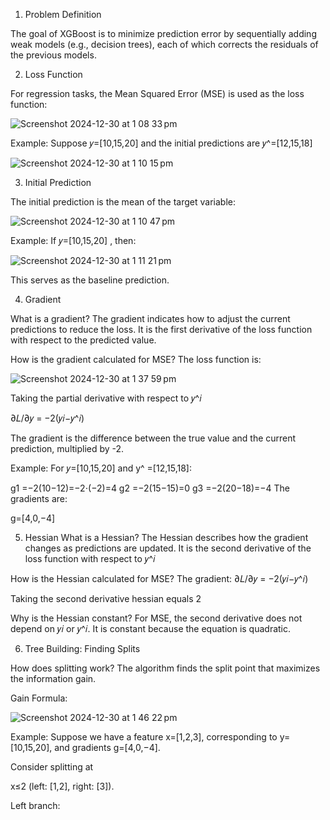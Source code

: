 1. Problem Definition
   
The goal of XGBoost is to minimize prediction error by sequentially adding weak models (e.g., decision trees), each of which corrects the residuals of the previous models.

2. Loss Function
   
For regression tasks, the Mean Squared Error (MSE) is used as the loss function:

![Screenshot 2024-12-30 at 1 08 33 pm](https://github.com/user-attachments/assets/d78e2365-aded-4369-b5ac-e512e7dc57b3)

Example: Suppose 
𝑦=[10,15,20]  and the initial predictions are 𝑦^=[12,15,18] 


![Screenshot 2024-12-30 at 1 10 15 pm](https://github.com/user-attachments/assets/6a9b5acc-1daf-4282-b680-95537e377753)

3. Initial Prediction
   
The initial prediction is the mean of the target variable:

![Screenshot 2024-12-30 at 1 10 47 pm](https://github.com/user-attachments/assets/d98a2d1e-3cfb-462b-81eb-4f3b14ddd768)

Example: If 𝑦=[10,15,20]  , then:

![Screenshot 2024-12-30 at 1 11 21 pm](https://github.com/user-attachments/assets/d6a2ff2c-9c29-48a7-9202-67963153a1a3)

This serves as the baseline prediction.

4. Gradient
   
What is a gradient?
The gradient indicates how to adjust the current predictions to reduce the loss. It is the first derivative of the loss function with respect to the predicted value.

How is the gradient calculated for MSE?
The loss function is:

![Screenshot 2024-12-30 at 1 37 59 pm](https://github.com/user-attachments/assets/6eb68f2b-e248-46fe-808b-5080f16f5870)

Taking the partial derivative with respect to  𝑦^𝑖 

∂𝐿/∂𝑦 = −2(𝑦𝑖−𝑦^𝑖)

The gradient is the difference between the true value and the current prediction, multiplied by -2.

Example: For 
𝑦=[10,15,20] and y^ =[12,15,18]:

g1 =−2(10−12)=−2⋅(−2)=4
g2 =−2(15−15)=0
g3 =−2(20−18)=−4
The gradients are:

g=[4,0,−4]


5. Hessian
What is a Hessian?
The Hessian describes how the gradient changes as predictions are updated. It is the second derivative of the loss function with respect to 
𝑦^𝑖

How is the Hessian calculated for MSE?
The gradient:  ∂𝐿/∂𝑦 = −2(𝑦𝑖−𝑦^𝑖)

Taking the second derivative hessian equals 2

Why is the Hessian constant?
For MSE, the second derivative does not depend on 𝑦𝑖 or 𝑦^𝑖. It is constant because the equation is quadratic.

6. Tree Building: Finding Splits
   
How does splitting work?
The algorithm finds the split point that maximizes the information gain.

Gain Formula:

![Screenshot 2024-12-30 at 1 46 22 pm](https://github.com/user-attachments/assets/7a085bd7-bbea-4279-9994-13afa6a7db7c)


Example: Suppose we have a feature 
x=[1,2,3], corresponding to  y=[10,15,20], and gradients  g=[4,0,−4].

Consider splitting at 

x≤2 (left: [1,2], right: [3]).

Left branch:


